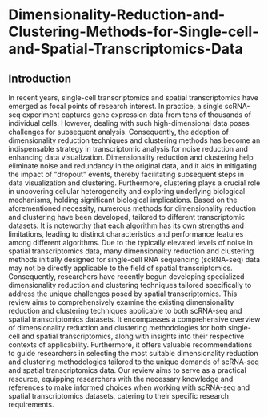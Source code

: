 # Dimensionality-Reduction-and-Clustering-Methods-for-Single-cell-and-Spatial-Transcriptomics-Data
## Introduction
In recent years, single-cell transcriptomics and spatial transcriptomics have emerged as focal points of research interest. In practice, a single scRNA-seq experiment captures gene expression data from tens of thousands of individual cells. However, dealing with such high-dimensional data poses challenges for subsequent analysis.
Consequently, the adoption of dimensionality reduction techniques and clustering methods has become an indispensable strategy in transcriptomic analysis for noise reduction and enhancing data visualization. Dimensionality reduction and clustering help eliminate noise and redundancy in the original data, and it aids in mitigating the impact of "dropout" events, thereby facilitating subsequent steps in data visualization and clustering. Furthermore, clustering plays a crucial role in uncovering cellular heterogeneity and exploring underlying biological mechanisms, holding significant biological implications. Based on the aforementioned necessity, numerous methods for dimensionality reduction and clustering have been developed, tailored to different transcriptomic datasets.
It is noteworthy that each algorithm has its own strengths and limitations, leading to distinct characteristics and performance features among different algorithms. Due to the typically elevated levels of noise in spatial transcriptomics data, many dimensionality reduction and clustering methods initially designed for single-cell RNA sequencing (scRNA-seq) data may not be directly applicable to the field of spatial transcriptomics. Consequently, researchers have recently begun developing specialized dimensionality reduction and clustering techniques tailored specifically to address the unique challenges posed by spatial transcriptomics.
This review aims to comprehensively examine the existing dimensionality reduction and clustering techniques applicable to both scRNA-seq and spatial transcriptomics datasets. It encompasses a comprehensive overview of dimensionality reduction and clustering methodologies for both single-cell and spatial transcriptomics, along with insights into their respective contexts of applicability. Furthermore, it offers valuable recommendations to guide researchers in selecting the most suitable dimensionality reduction and clustering methodologies tailored to the unique demands of scRNA-seq and spatial transcriptomics data. Our review aims to serve as a practical resource, equipping researchers with the necessary knowledge and references to make informed choices when working with scRNA-seq and spatial transcriptomics datasets, catering to their specific research requirements.
